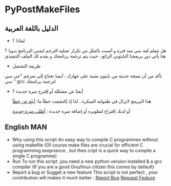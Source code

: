 # PyPostMakeFiles
## الدليل باللغة العربية
- لماذا ؟

 هل تتعلم لغة سي منذ فترة و أصبت بالملل من تكرار عملية الترجم لنفس البرنامج يدويا ؟ هنا يأتي دور بريمجنا البايثوني الرائع ، حيث يتم ترجمة برنامجك و يقدم لك الملف التنفيذي

- طريقة التشغيل
  
 تأكد من أن نسخة حديثة من بايثون مثبتة على جهازك ، أيضا تحتاج إلى مترجم "جي سي سي " gcc لترجمة برنامجك
- أبغنا عن مشكلة أو إقترح ميزة جديدة ؟
  
  هذا البريمج لايزال في طفولته المبكرة ، لذا إذ إكتشفت خطأ ما:
   <a href="https://github.com/X00Byte/PyPostMakeFiles/issues">أبلغ عن خطأ</a>
                                                                                           

   أو لديك إقتراح لتطويره أو إضافة ميزة جديدة :
  <a href="https://github.com/X00Byte/PyPostMakeFiles/issues">أطلب ميزة جديدة</a>
                                                                                       
      
## English MAN 
- Why using this script
An easy way to compile C programmes without using makefile (Of course make files are crucial for efficient C programming exepriance , but thes cript is a quick way to compile a single C programme)
- Run
To run this script ,you need a new python version installed & a gcc compiler (If you are a good Gnu/linux citizen this comes by default)
- Report a bug or Sugget a new feature
This script is not perfect , your contribution will makes it much better : 
  <a href="https://github.com/X00Byte/PyPostMakeFiles/issues">Report Bug</a>
  <a href="https://github.com/X00Byte/PyPostMakeFiles/issues">Request Feature</a>
